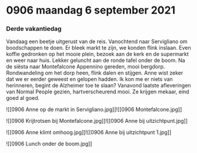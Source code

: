 # 0906 maandag 6 september 2021
### Derde vakantiedag

Vandaag een beetje uitgerust van de reis. Vanochtend naar Servigliano om boodschappen te doen. Er bleek markt te zijn, we konden flink inslaan. Even koffie gedronken op het mooie plein, bezoek aan de kerk en de supermarkt en weer naar huis. Lekker geluncht aan de ronde tafel onder de boom. Na de siësta naar Montefalcone Appennino gereden, mooi bergdorp. Rondwandeling om het dorp heen, flink dalen en stijgen. Anne wist zeker dat we er eerder geweest en gelopen hadden. Ik kon me er niets van herinneren, begint de Alzheimer toe te slaan? Vanavond laatste afleveringen van Normal People gezien, hartverscheurend mooi. Ze krijgen mekaar, eind goed al goed.

![[0906 Anne op de markt in Servigliano.jpg]]![[0906 Montefalcone.jpg]]

![[0906 Krijtrotsen bij Montefalcone.jpg]]![[0906 Anne bij uitzichtpunt.jpg]]

![[0906 Anne klimt omhoog.jpg]]![[0906 Anne bij uitzichtpunt 1.jpg]]

![[0906 Lunch onder de boom.jpg]] 